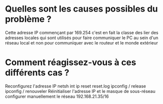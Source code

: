 # Quelles sont les causes possibles du problème ? 
Cette adresse IP commençant par 169.254 c'est en fait la classe des lier des adresses locales qui sont utilisés pour faire communiquer le PC au sein d'un réseau local et non pour communiquer avec le routeur et le monde extérieur
# Comment réagissez-vous à ces différents cas ?
Reconfigurez l'adresse IP
netsh int ip reset reset.log
ipconfig / release
ipconfig / renouveler
Réinitialiser l'adresse IP et le masque de sous-réseau
configurer manuellement le réseau 192.168.21.35/16